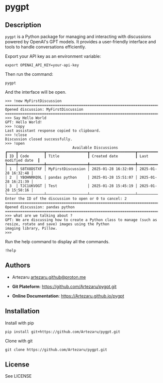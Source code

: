 # pygpt

## Description

`pygpt` is a Python package for managing and interacting with discussions powered by OpenAI's GPT models. It provides a user-friendly interface and tools to handle conversations efficiently.

Export your API key as an environment variable:

```
export OPENAI_API_KEY=your-api-key
```

Then run the command:

```
pygpt
```

And the interface will be open.


```console
>>> !new MyFirstDiscussion
========================================================================================
Opened discussion: MyFirstDiscussion
========================================================================================
>>> Say Hello World
GPT: Hello World!
>>> !copy  
Last assistant response copied to clipboard.
>>> !close
Discussion closed successfully.
>>> !open
                               Available Discussions                               
┏━━━━┳━━━━━━━━━━━━┳━━━━━━━━━━━━━━━━━━━┳━━━━━━━━━━━━━━━━━━━━━┳━━━━━━━━━━━━━━━━━━━━━┓
┃ ID ┃ Code       ┃ Title             ┃ Created date        ┃ Last modified date  ┃
┡━━━━╇━━━━━━━━━━━━╇━━━━━━━━━━━━━━━━━━━╇━━━━━━━━━━━━━━━━━━━━━╇━━━━━━━━━━━━━━━━━━━━━┩
│ 1  │ S8TX8DSTXF │ MyFirstDiscussion │ 2025-01-28 16:32:09 │ 2025-01-28 16:32:48 │
│ 2  │ YBOHNRKQ9L │ pandas python     │ 2025-01-28 15:51:07 │ 2025-01-28 16:21:39 │
│ 3  │ TJC1UKVOGT │ Test              │ 2025-01-28 15:45:19 │ 2025-01-28 15:58:16 │
└────┴────────────┴───────────────────┴─────────────────────┴─────────────────────┘
Enter the ID of the discussion to open or 0 to cancel: 2
====================================================================================
Opened discussion: pandas python
====================================================================================
>>> what are we talking about ? 
GPT: We are discussing how to create a Python class to manage (such as resize, rotate and save) images using the Python 
imaging library, Pillow.
>>> 
```

Run the help command to display all the commands.

```
!help
```


## Authors

- Artezaru <artezaru.github@proton.me>

- **Git Plateform**: https://github.com/Artezaru/pygpt.git
- **Online Documentation**: https://Artezaru.github.io/pygpt

## Installation

Install with pip

```
pip install git+https://github.com/Artezaru/pygpt.git
```

Clone with git

```
git clone https://github.com/Artezaru/pygpt.git
```

## License

See LICENSE
